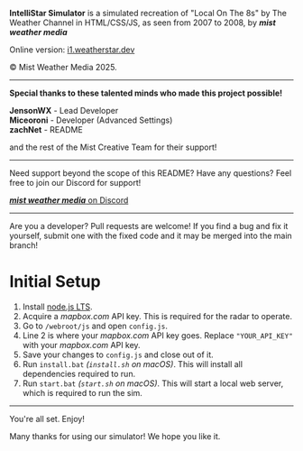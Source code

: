 **IntelliStar Simulator** is a simulated recreation of "Local On The 8s" by The Weather Channel in HTML/CSS/JS, as seen from 2007 to 2008, by ***mist weather media***

Online version: [i1.weatherstar.dev](https://i1.weatherstar.dev)

© Mist Weather Media 2025.

------------

**Special thanks to these talented minds who made this project possible!**

**JensonWX** - Lead Developer  
**Miceoroni** - Developer (Advanced Settings)   
**zachNet** - README

and the rest of the Mist Creative Team for their support!

------------

Need support beyond the scope of this README? Have any questions? Feel free to join our Discord for support!

[***mist weather media*** on Discord](https://discord.gg/hV2w5sZQxz)

------------

Are you a developer? Pull requests are welcome! If you find a bug and fix it yourself, submit one with the fixed code and it may be merged into the main branch!

# Initial Setup

1. Install [node.js LTS](https://nodejs.org/en/).
2. Acquire a *mapbox.com* API key. This is required for the radar to operate.
3. Go to `/webroot/js` and open `config.js`.
5. Line 2 is where your *mapbox.com*  API key goes. Replace `"YOUR_API_KEY"` with your *mapbox.com* API key.
6. Save your changes to `config.js` and close out of it.
7. Run `install.bat` *(`install.sh` on macOS)*. This will install all dependencies required to run.
8. Run `start.bat` *(`start.sh` on macOS)*. This will start a local web server, which is required to run the sim.

------------

You're all set. Enjoy!

Many thanks for using our simulator! We hope you like it.
